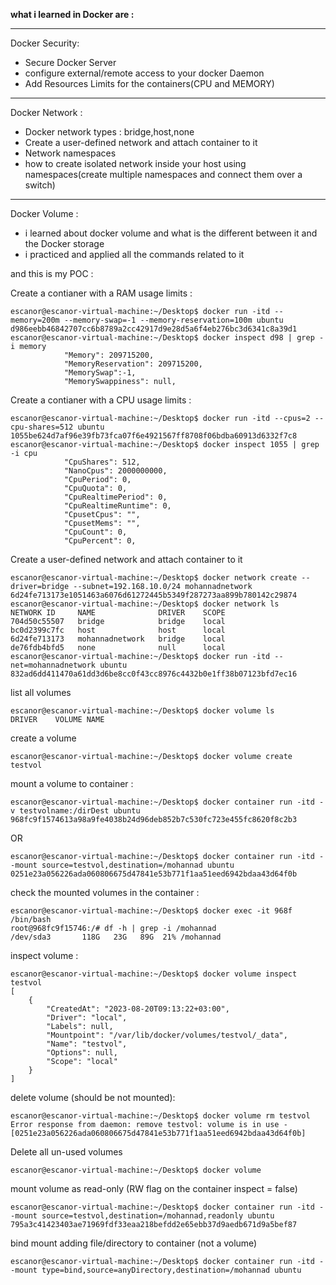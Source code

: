 **what i learned in Docker are :**
*********

Docker Security:
- Secure Docker Server
- configure external/remote access to your docker Daemon
- Add Resources Limits for the containers(CPU and MEMORY)

*******
Docker Network :
- Docker network types : bridge,host,none
- Create a user-defined network and attach container to it
- Network namespaces
- how to create isolated network inside your host using namespaces(create multiple namespaces and connect them over a switch)
*********
Docker Volume :
 - i learned about docker volume and what is the different between it and the Docker storage
 - i practiced and applied all the commands related to it



and this is my POC :

Create a contianer with a RAM usage limits :
```
escanor@escanor-virtual-machine:~/Desktop$ docker run -itd --memory=200m --memory-swap=-1 --memory-reservation=100m ubuntu
d986eebb46842707cc6b8789a2cc42917d9e28d5a6f4eb276bc3d6341c8a39d1
escanor@escanor-virtual-machine:~/Desktop$ docker inspect d98 | grep -i memory
            "Memory": 209715200,
            "MemoryReservation": 209715200,
            "MemorySwap":-1,
            "MemorySwappiness": null,
```
Create a contianer with a CPU usage limits :
```
escanor@escanor-virtual-machine:~/Desktop$ docker run -itd --cpus=2 --cpu-shares=512 ubuntu
1055be624d7af96e39fb73fca07f6e4921567ff8708f06bdba60913d6332f7c8
escanor@escanor-virtual-machine:~/Desktop$ docker inspect 1055 | grep -i cpu
            "CpuShares": 512,
            "NanoCpus": 2000000000,
            "CpuPeriod": 0,
            "CpuQuota": 0,
            "CpuRealtimePeriod": 0,
            "CpuRealtimeRuntime": 0,
            "CpusetCpus": "",
            "CpusetMems": "",
            "CpuCount": 0,
            "CpuPercent": 0,
 ```
Create a user-defined network and attach container to it 
```
escanor@escanor-virtual-machine:~/Desktop$ docker network create --driver=bridge --subnet=192.168.10.0/24 mohannadnetwork
6d24fe713173e1051463a6076d61272445b5349f287273aa899b780142c29874
escanor@escanor-virtual-machine:~/Desktop$ docker network ls
NETWORK ID     NAME              DRIVER    SCOPE
704d50c55507   bridge            bridge    local
bc0d2399c7fc   host              host      local
6d24fe713173   mohannadnetwork   bridge    local
de76fdb4bfd5   none              null      local
escanor@escanor-virtual-machine:~/Desktop$ docker run -itd --net=mohannadnetwork ubuntu
832ad6dd411470a61dd3d6be8cc0f43cc8976c4432b0e1ff38b07123bfd7ec16
```






list all volumes

```
escanor@escanor-virtual-machine:~/Desktop$ docker volume ls
DRIVER    VOLUME NAME
```

create a volume

```
escanor@escanor-virtual-machine:~/Desktop$ docker volume create testvol
```

mount a volume to container :&#x20;

```
escanor@escanor-virtual-machine:~/Desktop$ docker container run -itd -v testvolname:/dirDest ubuntu
968fc9f1574613a98a9fe4038b24d96deb852b7c530fc723e455fc8620f8c2b3
```

OR

```
escanor@escanor-virtual-machine:~/Desktop$ docker container run -itd --mount source=testvol,destination=/mohannad ubuntu
0251e23a056226ada060806675d47841e53b771f1aa51eed6942bdaa43d64f0b
```

&#x20;check the mounted volumes in the container :&#x20;

```
escanor@escanor-virtual-machine:~/Desktop$ docker exec -it 968f /bin/bash
root@968fc9f15746:/# df -h | grep -i /mohannad
/dev/sda3       118G   23G   89G  21% /mohannad
```

&#x20;inspect volume :&#x20;

```
escanor@escanor-virtual-machine:~/Desktop$ docker volume inspect testvol
[
    {
        "CreatedAt": "2023-08-20T09:13:22+03:00",
        "Driver": "local",
        "Labels": null,
        "Mountpoint": "/var/lib/docker/volumes/testvol/_data",
        "Name": "testvol",
        "Options": null,
        "Scope": "local"
    }
]
```

&#x20;     delete volume (should be not mounted):&#x20;

```
escanor@escanor-virtual-machine:~/Desktop$ docker volume rm testvol
Error response from daemon: remove testvol: volume is in use - [0251e23a056226ada060806675d47841e53b771f1aa51eed6942bdaa43d64f0b]
```

&#x20; Delete all un-used volumes

```
escanor@escanor-virtual-machine:~/Desktop$ docker volume
```

&#x20; mount volume as read-only (RW flag on the container inspect = false)

```
escanor@escanor-virtual-machine:~/Desktop$ docker container run -itd --mount source=testvol,destination=/mohannad,readonly ubuntu
795a3c41423403ae71969fdf33eaa218befdd2e65ebb37d9aedb671d9a5bef87
```

bind mount adding file/directory to container (not a volume)

```
escanor@escanor-virtual-machine:~/Desktop$ docker container run -itd --mount type=bind,source=anyDirectory,destination=/mohannad ubuntu
```

